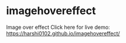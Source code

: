 # imagehovereffect
Image over effect
 Click here for live demo: https://harshi0102.github.io/imagehovereffect/
